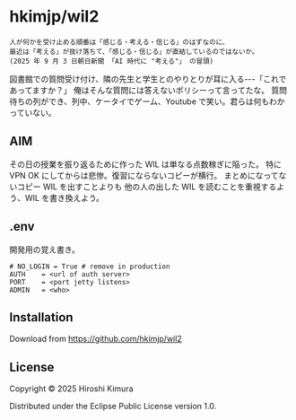 # hkimjp/wil2

    人が何かを受け止める順番は「感じる・考える・信じる」のはずなのに、
    最近は「考える」が抜け落ちて、「感じる・信じる」が直結しているのではないか。
    (2025 年 9 月 3 日朝日新聞 「AI 時代に "考える"」 の冒頭)

図書館での質問受け付け、隣の先生と学生とのやりとりが耳に入る---「これであってますか？」
俺はそんな質問には答えないポリシーって言ってたな。
質問待ちの列ができ、列中、ケータイでゲーム、Youtube で笑い。君らは何もわかっていない。

## AIM

その日の授業を振り返るために作った WIL は単なる点数稼ぎに陥った。
特に VPN OK にしてからは悲惨。復習にならないコピーが横行。
まとめになってないコピー WIL を出すことよりも
他の人の出した WIL を読むことを重視するよう、WIL を書き換えよう。

## .env

開発用の覚え書き。

```
# NO_LOGIN = True # remove in production
AUTH    = <url of auth server>
PORT    = <port jetty listens>
ADMIN   = <who>
```

## Installation

Download from https://github.com/hkimjp/wil2

## License

Copyright © 2025 Hiroshi Kimura

Distributed under the Eclipse Public License version 1.0.
